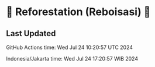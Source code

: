 
# 🌳 Reforestation (Reboisasi) 🌲

## Last Updated

GitHub Actions time: Wed Jul 24 10:20:57 UTC 2024

Indonesia/Jakarta time: Wed Jul 24 17:20:57 WIB 2024
